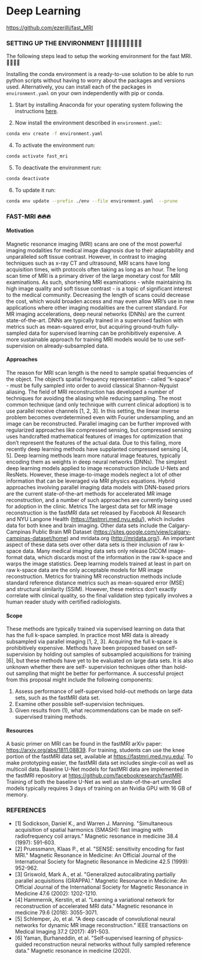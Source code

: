 # Deep Learning
https://github.com/ezerilli/fast_MRI

### SETTING UP THE ENVIRONMENT 👨🏻‍💻👨🏻‍💻👨🏻‍💻

The following steps lead to setup the working environment for the fast MRI. 👨🏻‍💻‍📚‍‍‍‍

Installing the conda environment is a ready-to-use solution to be able to run python scripts without having to worry 
about the packages and versions used. Alternatively, you can install each of the packages in `environment.yaml` on your 
own independently with pip or conda.

1. Start by installing Anaconda for your operating system following the instructions [here](https://docs.anaconda.com/anaconda/install/).

2. Now install the environment described in `environment.yaml`:
```bash
conda env create -f environment.yaml
```

4. To activate the environment run:
```bash
conda activate fast_mri
```

5. To deactivate the environment run:
```bash
conda deactivate
```

6. To update it run:
```bash
conda env update --prefix ./env --file environment.yaml  --prune
```

### FAST-MRI ‍🔥🔥🔥

####  Motivation

Magnetic resonance imaging (MRI) scans are one of the most powerful imaging modalities for medical image diagnosis due to their adaptability 
and unparalleled soft tissue contrast. However, in contrast to imaging techniques such as x-ray CT and ultrasound, MRI scans have long 
acquisition times, with protocols often taking as long as an hour. The long scan time of MRI is a primary driver of the large monetary cost for MRI examinations. As such, shortening MRI examinations - while maintaining its high image quality and soft tissue contrast - is a topic of significant interest to the medical community. Decreasing the length of scans could decrease the cost, which would broaden access and may even allow MRI’s use in new applications where other imaging modalities are the current standard.
For MR imaging accelerations, deep neural networks (DNNs) are the current state-of-the-art. DNNs are typically trained in a supervised 
fashion with metrics such as mean-squared error, but acquiring ground-truth fully-sampled data for supervised learning can be prohibitively 
expensive. A more sustainable approach for training MRI models would be to use self-supervision on already-subsampled data.

#### Approaches

The reason for MRI scan length is the need to sample spatial frequencies of the object. The object’s spatial frequency representation - called “k-space” - must be fully sampled into order to avoid classical Shannon-Nyquist aliasing. The field of MRI reconstruction has developed a number of techniques for avoiding the aliasing while reducing sampling. The most common technique (and only technique with current clinical adoption) is to use parallel receive channels [1, 2, 3]. In this setting, the linear inverse problem becomes overdetermined even with Fourier undersampling, and an image can be reconstructed. Parallel imaging can be further improved with regularized approaches like compressed sensing, but compressed sensing uses handcrafted mathematical features of images for optimization that don’t represent the features of the actual data.
Due to this failing, more recently deep learning methods have supplanted compressed sensing [4, 5]. Deep learning methods learn more natural image features, typically encoding them as weights in deep neural networks (DNNs). The simplest deep learning models applied to image reconstruction include U-Nets and ResNets. However, these image-to-image models neglect a lot of other information that can be leveraged via MRI physics equations. Hybrid approaches involving parallel imaging data models with DNN-based priors are the current state-of-the-art methods for accelerated MR image reconstruction, and a number of such approaches are currently being used for adoption in the clinic.
Metrics
The largest data set for MR image reconstruction is the fastMRI data set released by Facebook AI Research and NYU Langone Health 
(https://fastmri.med.nyu.edu/), which includes data for both knee and brain imaging. Other data sets include the Calgary-Campinas Public Brain 
MR Dataset (https://sites.google.com/view/calgary-campinas-dataset/home) and mridata.org (http://mridata.org/). An important aspect of these 
data sets over other data sets is their inclusion of raw k-space data. Many medical imaging data sets only release DICOM image- format data, 
which discards most of the information in the raw k-space and warps the image statistics. Deep learning models trained at least in part on 
raw k-space data are the only acceptable models for MR image reconstruction.
Metrics for training MR reconstruction methods include standard reference distance metrics such as mean-squared error (MSE) and structural 
similarity (SSIM). However, these metrics don’t exactly correlate with clinical quality, so the final validation step typically involves a human reader study with certified radiologists.

#### Scope

These methods are typically trained via supervised learning on data that has the full k-space sampled. In practice most MRI data is 
already subsampled via parallel imaging [1, 2, 3]. Acquiring the full k-space is prohibitively expensive. Methods have been proposed based 
on self-supervision by holding out samples of subsampled acquisitions for training [6], but these methods have yet to be evaluated on large 
data sets. It is also unknown whether there are self- supervision techniques other than hold-out sampling that might be better for performance. 
A successful project from this proposal might include the following components:

1. Assess performance of self-supervised hold-out methods on large data sets, such as the fastMRI data set.
2. Examine other possible self-supervision techniques.
3. Given results from (1), what recommendations can be made on self-supervised training methods.

#### Resources

A basic primer on MRI can be found in the fastMRI arXiv paper: https://arxiv.org/abs/1811.08839. 
For training, students can use the knee portion of the fastMRI data set, available at https://fastmri.med.nyu.edu/. 
To make prototyping easier, the fastMRI data set includes single-coil as well as multicoil data. Baseline U-Net models for fastMRI data 
are implemented in the fastMRI repository at https://github.com/facebookresearch/fastMRI. Training of both the baseline U-Net as well as 
state-of-the-art unrolled models typically requires 3 days of training on an Nvidia GPU with 16 GB of memory.


### REFERENCES

- [1] Sodickson, Daniel K., and Warren J. Manning. "Simultaneous acquisition of spatial harmonics (SMASH): fast imaging with radiofrequency coil arrays." Magnetic resonance in medicine 38.4 (1997): 591-603.
- [2] Pruessmann, Klaas P., et al. "SENSE: sensitivity encoding for fast MRI." Magnetic Resonance in Medicine: An Official Journal of the International Society for Magnetic Resonance in Medicine 42.5 (1999): 952-962.
- [3] Griswold, Mark A., et al. "Generalized autocalibrating partially parallel acquisitions (GRAPPA)." Magnetic Resonance in Medicine: An Official Journal of the International Society for Magnetic Resonance in Medicine 47.6 (2002): 1202-1210.
- [4] Hammernik, Kerstin, et al. "Learning a variational network for reconstruction of accelerated MRI data." Magnetic resonance in medicine 79.6 (2018): 3055-3071.
- [5] Schlemper, Jo, et al. "A deep cascade of convolutional neural networks for dynamic MR image reconstruction." IEEE transactions on Medical Imaging 37.2 (2017): 491-503.
- [6] Yaman, Burhaneddin, et al. "Self‐supervised learning of physics‐guided reconstruction neural networks without fully sampled reference data." Magnetic resonance in medicine (2020).
